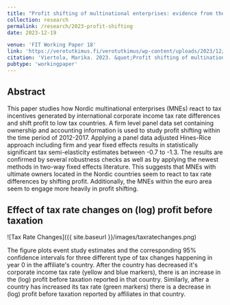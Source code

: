 ```yaml
---
title: "Profit shifting of multinational enterprises: evidence from the Nordics"
collection: research
permalink: /research/2023-profit-shifting
date: 2023-12-19

venue: 'FIT Working Paper 18'
link: 'https://verotutkimus.fi/verotutkimus/wp-content/uploads/2023/12/FIT-WP-18-Profit-Shifting-of-Multinational-Enterprises-1.pdf'
citation: 'Viertola, Marika. 2023. &quot;Profit shifting of multinational enterprises: evidence from the Nordics.&quot; <i>FIT Working Paper 18</i>.'
pubtype: 'workingpaper'
---
```


## Abstract
This paper studies how Nordic multinational enterprises (MNEs) react to tax incentives generated by international corporate income tax rate differences and shift profit to low tax countries. A firm level panel data set containing ownership and accounting information is used to study profit shifting within the time period of 2012-2017. Applying a panel data adjusted Hines-Rice approach including firm and year fixed effects results in statistically significant tax semi-elasticity estimates between -0.7 to -1.3. The results are confirmed by several robustness checks as well as by applying the newest methods in two-way fixed effects literature. This suggests that MNEs with ultimate owners located in the Nordic countries seem to react to tax rate differences by shifting profit. Additionally, the MNEs within the euro area seem to engage more heavily in profit shifting.

## Effect of tax rate changes on (log) profit before taxation
![Tax Rate Changes]({{ site.baseurl }}/images/taxratechanges.png)

The figure plots event study estimates and the corresponding 95% confidence intervals for three different type of tax changes happening in year 0 in the affiliate's country. After the country has decreased it's corporate income tax rate (yellow and blue markers), there is an increase in the (log) profit before taxation reported in that country. Similarly, after a country has increased its tax rate (green markers) there is a decrease in (log) profit before taxation reported by affiliates in that country.

